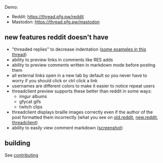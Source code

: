 Demo:

- Reddit: https://thread.pfg.pw/reddit
- Mastodon: https://thread.pfg.pw/mastodon

## new features reddit doesn't have

- "threaded replies" to decrease indentation ([some examples in this thread](https://thread.pfg.pw/reddit/r/woooosh/comments/lcd26e/these_people_always_misunderstand_everything/))
- ability to preview links in comments like RES adds
- ability to preview comments written in markdown mode before posting them
- all external links open in a new tab by default so you never have to worry if you should click or ctrl click a link
- usernames are different colors to make it easier to notice repeat users
- threadclient preview supports these better than reddit in some ways:
  - imgur albums
  - gfycat gifs
  - twitch clips
- threadclient displays braille images correctly even if the author of the post formatted them incorrectly
  (what you see on [old.reddit](https://i.imgur.com/7ZVrqUz.png), [new.reddit](https://i.imgur.com/gFT0dHG.png),
  [threadclient](https://i.imgur.com/Hxix93m.png))
- ability to easily view comment markdown ([screenshot](https://i.imgur.com/zwGtAkV.png))

## building

See [contributing](CONTRIBUTING.md)
